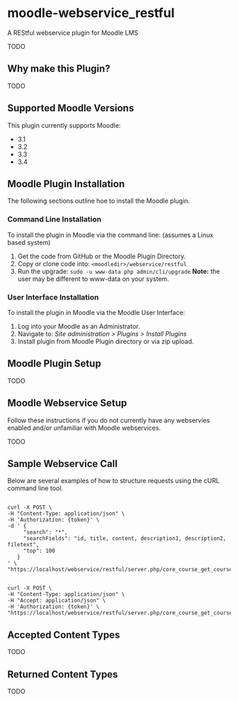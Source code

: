 # moodle-webservice_restful
A REStful webservice plugin for Moodle LMS

TODO

## Why make this Plugin?
TODO

## Supported Moodle Versions
This plugin currently supports Moodle:

* 3.1
* 3.2
* 3.3
* 3.4

## Moodle Plugin Installation
The following sections outline hoe to install the Moodle plugin.

### Command Line Installation
To install the plugin in Moodle via the command line: (assumes a Linux based system)

1. Get the code from GitHub or the Moodle Plugin Directory.
2. Copy or clone code into: `<moodledir>/webservice/restful`
3. Run the upgrade: `sudo -u www-data php admin/cli/upgrade` **Note:** the user may be different to www-data on your system.

### User Interface Installation
To install the plugin in Moodle via the Moodle User Interface:

1. Log into your Moodle as an Administrator.
2. Navigate to: *Site administration > Plugins > Install Plugins*
3. Install plugin from Moodle Plugin directory or via zip upload.

## Moodle Plugin Setup
TODO

## Moodle Webservice Setup
Follow these instructions if you do not currently have any webservies enabled and/or unfamiliar with Moodle webservices.

TODO

## Sample Webservice Call
Below are several examples of how to structure requests using the cURL command line tool.

<pre><code>
curl -X POST \
-H "Content-Type: application/json" \
-H 'Authorization: {token}' \
-d ' {
     "search": "*",
     "searchFields": "id, title, content, description1, description2, filetext",
     "top": 100
   }
' \
"https://localhost/webservice/restful/server.php/core_course_get_courses"
</code></pre>

<pre><code>
curl -X POST \
-H "Content-Type: application/json" \
-H "Accept: application/json" \
-H 'Authorization: {token}' \
"https://localhost/webservice/restful/server.php/core_course_get_courses"
</code></pre>

## Accepted Content Types
TODO

## Returned Content Types
TODO

